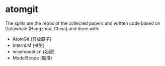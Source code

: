 # atomgit

The splits are the repos of the collected papers and written code based on Datawhale (Hangzhou, China) and done with:

- AtomGit (开放原子)
- InternLM (书生)
- wisemodel.cn (始智)
- ModelScope (魔搭)
